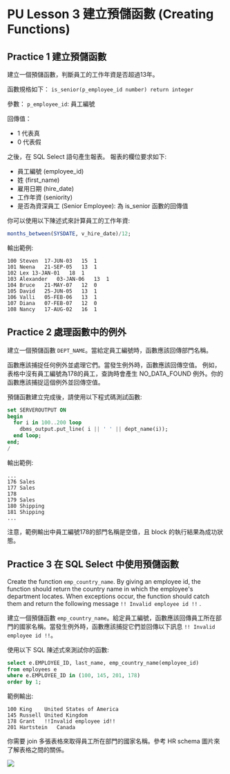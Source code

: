 # PU Lesson 3 建立預儲函數 (Creating Functions)

## Practice 1 建立預儲函數

建立一個預儲函數，判斷員工的工作年資是否超過13年。

函數規格如下：
`is_senior(p_employee_id number) return integer`

參數：
`p_employee_id`: 員工編號

回傳值：
- 1 代表真
- 0 代表假

之後，在 SQL Select 語句產生報表。
報表的欄位要求如下:
- 員工編號 (employee_id)
- 姓 (first_name)
- 雇用日期 (hire_date)
- 工作年資 (seniority)
- 是否為資深員工 (Senior Employee): 為 is_senior 函數的回傳值

你可以使用以下陳述式來計算員工的工作年資:

```sql
months_between(SYSDATE, v_hire_date)/12;
```

輸出範例:
```
100	Steven	17-JUN-03	15	1
101	Neena	21-SEP-05	13	1
102	Lex	13-JAN-01	18	1
103	Alexander	03-JAN-06	13	1
104	Bruce	21-MAY-07	12	0
105	David	25-JUN-05	13	1
106	Valli	05-FEB-06	13	1
107	Diana	07-FEB-07	12	0
108	Nancy	17-AUG-02	16	1
```

## Practice 2 處理函數中的例外

建立一個預儲函數 `DEPT_NAME`。當給定員工編號時，函數應該回傳部門名稱。

函數應該捕捉任何例外並處理它們。當發生例外時，函數應該回傳空值。
例如，表格中沒有員工編號為178的員工，查詢時會產生 NO_DATA_FOUND 例外。你的函數應該捕捉這個例外並回傳空值。

預儲函數建立完成後，請使用以下程式碼測試函數:
 

```sql
set SERVEROUTPUT ON
begin
  for i in 100..200 loop
    dbms_output.put_line( i || ' ' || dept_name(i));
  end loop;
end;
/
```

輸出範例:
```
...
176 Sales
177 Sales
178 
179 Sales
180 Shipping
181 Shipping
...
```
注意，範例輸出中員工編號178的部門名稱是空值，且 block 的執行結果為成功狀態。

## Practice 3 在 SQL Select 中使用預儲函數

Create the function `emp_country_name`. By giving an employee id, the function should return the country name in which the employee's department locates. When exceptions occur, the function should catch them and return the following message `!! Invalid employee id !!` .

建立一個預儲函數 `emp_country_name`。給定員工編號，函數應該回傳員工所在部門的國家名稱。當發生例外時，函數應該捕捉它們並回傳以下訊息 `!! Invalid employee id !!`。

使用以下 SQL 陳述式來測試你的函數:
```sql
select e.EMPLOYEE_ID, last_name, emp_country_name(employee_id)
from employees e	
where e.EMPLOYEE_ID in (100, 145, 201, 178)
order by 1;
```

範例輸出:
```
100	King	United States of America
145	Russell	United Kingdom
178	Grant	!!Invalid employee id!!
201	Hartstein	Canada
```

你需要 join 多張表格來取得員工所在部門的國家名稱。參考 HR schema 圖片來了解表格之間的關係。

![](https://oranswer.files.wordpress.com/2013/12/oracle_hr_schema.jpg)

  
